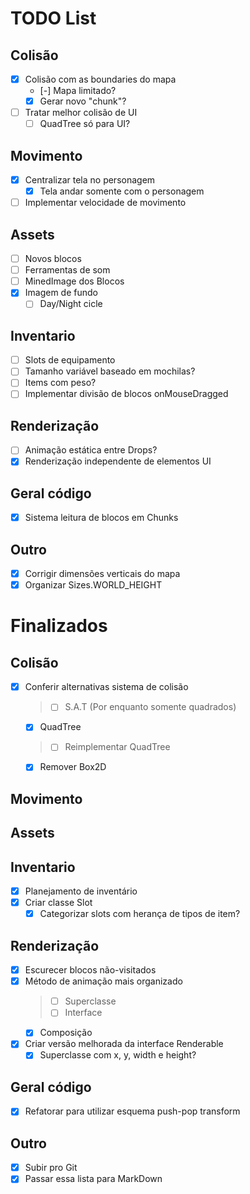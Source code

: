 # TODO List

## Colisão
- [x] Colisão com as boundaries do mapa
    - [-] Mapa limitado?
    - [x] Gerar novo "chunk"?
- [ ] Tratar melhor colisão de UI
    - [ ] QuadTree só para UI?

## Movimento
- [X] Centralizar tela no personagem
    - [X] Tela andar somente com o personagem
- [ ] Implementar velocidade de movimento

## Assets
- [ ] Novos blocos
- [ ] Ferramentas de som
- [ ] MinedImage dos Blocos
- [X] Imagem de fundo
    - [ ] Day/Night cicle

## Inventario
- [ ] Slots de equipamento
- [ ] Tamanho variável baseado em mochilas?
- [ ] Items com peso?
- [ ] Implementar divisão de blocos onMouseDragged

## Renderização
- [ ] Animação estática entre Drops?
- [x] Renderização independente de elementos UI

## Geral código
- [x] Sistema leitura de blocos em Chunks

## Outro
- [x] Corrigir dimensões verticais do mapa
- [x] Organizar Sizes.WORLD_HEIGHT

# Finalizados

## Colisão
- [X] Conferir alternativas sistema de colisão 
    > - [ ] S.A.T (Por enquanto somente quadrados)
    - [X] QuadTree
    > - [ ] Reimplementar QuadTree
    - [X] Remover Box2D

## Movimento

## Assets

## Inventario
- [X] Planejamento de inventário
- [X] Criar classe Slot
    - [X] Categorizar slots com herança de tipos de item?

## Renderização
- [X] Escurecer blocos não-visitados
- [X] Método de animação mais organizado
    > - [ ] Superclasse
    > - [ ] Interface
    - [X] Composição
- [X] Criar versão melhorada da interface Renderable
    - [X] Superclasse com x, y, width e height?

## Geral código
- [X] Refatorar para utilizar esquema push-pop transform

## Outro
- [X] Subir pro Git
- [X] Passar essa lista para MarkDown